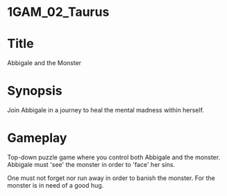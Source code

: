 1GAM_02_Taurus
==============

Title
=====
Abbigale and the Monster

Synopsis
========
Join Abbigale in a journey to heal the mental madness within herself.

Gameplay
========
Top-down puzzle game where you control both Abbigale and the monster. Abbigale must 'see' the monster in order to 'face' her sins.

One must not forget nor run away in order to banish the monster. For the monster is in need of a good hug.